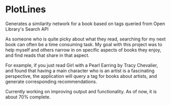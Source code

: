 # PlotLines
Generates a similarity network for a book based on tags queried from Open Library's Search API

As someone who is quite picky about what they read, searching for my next book can often be a time consuming task. 
My goal with this project was to help myself and others narrow in on specific aspects of books they enjoy, and find reads that share in that aspect. 

For example, if you just read Girl with a Pearl Earring by Tracy Chevalier, and found that having a main character who is an artist is a fascinating perspective, the application will query a tag for books about artists, and generate corresponding recommendations.

Currently working on improving output and functionality. As of now, it is about 70% complete.
